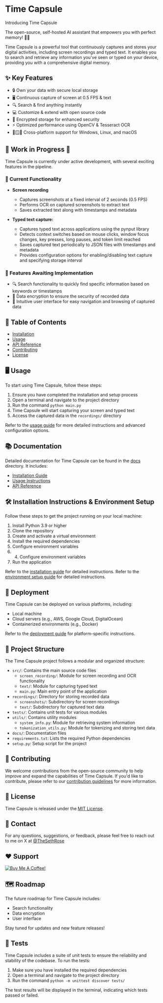 # Time Capsule

Introducing Time Capsule

The open-source, self-hosted AI assistant that empowers you with perfect memory! 🧠💡

Time Capsule is a powerful tool that continuously captures and stores your digital activities, including screen recordings and typed text. It enables you to search and retrieve any information you've seen or typed on your device, providing you with a comprehensive digital memory.

## ✨ Key Features

- 🔒 Own your data with secure local storage
- 🖥️ Continuous capture of screen at 0.5 FPS & text
- 🔍 Search & find anything instantly
- 💻 Customize & extend with open source code
- 🔐 Encrypted storage for enhanced security
- ⚡ Optimized performance using OpenCV & Tesseract OCR
- 🐧🪟🍎 Cross-platform support for Windows, Linux, and macOS

## 🚧 Work in Progress 🚧

Time Capsule is currently under active development, with several exciting features in the pipeline.

### 🚀 Current Functionality

- **Screen recording**
  - Captures screenshots at a fixed interval of 2 seconds (0.5 FPS)
  - Performs OCR on captured screenshots to extract text
  - Saves extracted text along with timestamps and metadata

- **Typed text capture:**
  - Captures typed text across applications using the pynput library
  - Detects context switches based on mouse clicks, window focus changes, key presses, long pauses, and token limit reached
  - Saves captured text periodically to JSON files with timestamps and metadata
  - Provides configuration options for enabling/disabling text capture and specifying storage interval

### 📝 Features Awaiting Implementation

- 🔍 Search functionality to quickly find specific information based on keywords or timestamps
- 🔐 Data encryption to ensure the security of recorded data
- 🎨 Intuitive user interface for easy navigation and browsing of captured data


## 📖 Table of Contents

- [Installation](docs/installation.md)
- [Usage](docs/usage.md)
- [API Reference](docs/api_reference.md)
- [Contributing](CONTRIBUTING.md)
- [License](LICENSE)

## 🖥️ Usage

To start using Time Capsule, follow these steps:

1. Ensure you have completed the installation and setup process
2. Open a terminal and navigate to the project directory
3. Run the command `python main.py`
4. Time Capsule will start capturing your screen and typed text
5. Access the captured data in the `recordings/` directory

Refer to the [usage guide](docs/usage.md) for more detailed instructions and advanced configuration options.

## 📚 Documentation

Detailed documentation for Time Capsule can be found in the [docs](docs/) directory. It includes:

- [Installation Guide](docs/installation.md)
- [Usage Instructions](docs/usage.md)
- [API Reference](docs/api_reference.md)

## 🛠️ Installation Instructions & Environment Setup

Follow these steps to get the project running on your local machine:

1. Install Python 3.9 or higher
2. Clone the repository
3. Create and activate a virtual environment
4. Install the required dependencies
5. Configure environment variables
6. 4. Configure environment variables
7. Run the application

Refer to the [installation guide](docs/installation.md) for detailed instructions.
Refer to the [environment setup guide](docs/environment_setup.md) for detailed instructions.

## 🚀 Deployment

Time Capsule can be deployed on various platforms, including:

- Local machine
- Cloud servers (e.g., AWS, Google Cloud, DigitalOcean)
- Containerized environments (e.g., Docker)

Refer to the [deployment guide](docs/deployment.md) for platform-specific instructions.

## 📂 Project Structure

The Time Capsule project follows a modular and organized structure:

- `src/`: Contains the main source code files
  - `screen_recording/`: Module for screen recording and OCR functionality
  - `text/`: Module for capturing typed text
  - `main.py`: Main entry point of the application
- `recordings/`: Directory for storing recorded data
  - `screenshots/`: Subdirectory for screen recordings
  - `text/`: Subdirectory for captured text data
- `tests/`: Contains unit tests for various modules
- `utils/`: Contains utility modules
  - `system_info.py`: Module for retrieving system information
  - `tokenization_utils.py`: Module for tokenizing and storing text data
- `docs/`: Documentation files
- `requirements.txt`: Lists the required Python dependencies
- `setup.py`: Setup script for the project

## 🤝 Contributing

We welcome contributions from the open-source community to help improve and expand the capabilities of Time Capsule. If you'd like to contribute, please refer to our [contribution guidelines](CONTRIBUTING.md) for more information.

## 📄 License

Time Capsule is released under the [MIT License](LICENSE).

## 📧 Contact

For any questions, suggestions, or feedback, please feel free to reach out to me on X at [@TheSethRose](https://www.x.com/TheSethRose)

## ❤️ Support

<a href="https://www.buymeacoffee.com/TheSethRose" target="_blank"><img src="https://img.buymeacoffee.com/button-api/?text=Buy me a coffee!&emoji=&slug=TheSethRose&button_colour=000000&font_colour=ffffff&font_family=Cookie&outline_colour=ffffff&coffee_colour=FFDD00" alt="Buy Me A Coffee!"></a>

## 🗺️ Roadmap

The future roadmap for Time Capsule includes:

- Search functionality
- Data encryption
- User interface

Stay tuned for updates and new feature releases!

## 🧪 Tests

Time Capsule includes a suite of unit tests to ensure the reliability and stability of the codebase. To run the tests:

1. Make sure you have installed the required dependencies
2. Open a terminal and navigate to the project directory
3. Run the command `python -m unittest discover tests/`

The test results will be displayed in the terminal, indicating which tests passed or failed.
